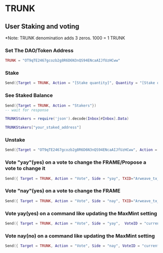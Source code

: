 # TRUNK
## User Staking and voting
*Note: TRUNK denomination adds 3 zeros. 1000 = 1 TRUNK

### Set The DAO/Token Address

```lua
TRUNK = "OT9qTE2467gcozb2g8R6D6N3nQS94ENcaAIJfUzHCww"
```

### Stake

```lua
Send({Target = TRUNK, Action = "[Stake quantity]", Quantity = "[Stake quantity]"})
```
### See Staked Balance

```lua
Send({Target = TRUNK, Action = "Stakers"})
-- wait for response

TRUNKStakers = require('json').decode(Inbox[#Inbox].Data)

TRUNKStakers["your_staked_address"]
```
### Unstake

```lua
Send({Target = "OT9qTE2467gcozb2g8R6D6N3nQS94ENcaAIJfUzHCww", Action = "Unstake", Quantity = "[Unstake quantity]" })
```
### Vote "yay"(yes) on a vote to change the FRAME/Propose a vote to change it

```lua
Send({ Target = TRUNK, Action = "Vote", Side = "yay", TXID="Arweave_tx_ID_here"})
```
### Vote "nay"(yes) on a vote to change the FRAME

```lua
Send({ Target = TRUNK, Action = "Vote", Side = "nay", TXID="Arweave_tx_ID_here"})
```
### Vote yay(yes) on a command like updating the MaxMint setting

```lua
Send({ Target = TRUNK, Action = "Vote", Side = "yay",  VoteID = "current_vote_nonce" })
```
### Vote nay(no) on a command like updating the MaxMint setting

```lua
Send({ Target = TRUNK, Action = "Vote", Side = "nay", VoteID = "current_vote_nonce" })
```

